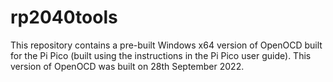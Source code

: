 # rp2040tools

This repository contains a pre-built Windows x64 version of OpenOCD built for the Pi Pico (built using the instructions in the Pi Pico user guide).
This version of OpenOCD was built on 28th September 2022.



